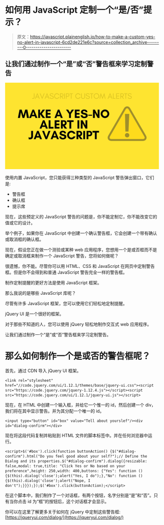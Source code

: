# 如何用 JavaScript 定制一个“是/否”提示？

> 原文：<https://javascript.plainenglish.io/how-to-make-a-custom-yes-no-alert-in-javascript-6cd2de221e6c?source=collection_archive---------0----------------------->

## 让我们通过制作一个“是”或“否”警告框来学习定制警告

![](img/7096084bbd744845395d1e955f2a8809.png)

使用内置 JavaScript，您只能获得三种类型的 JavaScript 警告弹出窗口，它们是:

*   警告框
*   确认框
*   提示席

现在，这些预定义的 JavaScript 警告的问题是，你不能定制它，你不能改变它的值或它的设计。

举个例子，如果你在 JavaScript 中创建一个确认警告框，它会创建一个带有确认或取消框的确认框。

现在，假设您正在做一个测验或某种 web 应用程序，您想用一个是或否框而不是确定或取消框来制作一个 JavaScript 警告，您将如何做呢？

很遗憾，你不能。尽管你可以用 HTML、CSS 和 JavaScript 在网页中定制警告框。但是你不会得到和普通 JavaScript 警告完全一样的警告框。

制作定制提醒的更好方法是使用 JavaScript 框架。

那么我说的是哪些 JavaScript 库呢？

尽管有许多 JavaScript 框架，您可以使用它们轻松地定制提醒。

jQuery UI 是一个很好的框架。

对于那些不知道的人，您可以使用 jQuery 轻松地制作交互式 web 应用程序。

让我们通过制作一个“是”或“否”警告框来学习定制警告。

# 那么如何制作一个是或否的警告框呢？

首先，通过 CDN 导入 jQuery UI 框架。

```
<link rel="stylesheet" href="//code.jquery.com/ui/1.12.1/themes/base/jquery-ui.css"><script src="https://code.jquery.com/jquery-1.12.4.js"></script><script src="https://code.jquery.com/ui/1.12.1/jquery-ui.js"></script>
```

现在，在 HTML 中创建一个输入框，并给它一个惟一的 id，然后创建一个 div，我们将在其中显示警告。并为其分配一个唯一的 id。

```
<input type="button" id="box" value="Tell about yourslef"/><div id="dialog-confirm"></div>
```

现在将这段代码复制并粘贴到 HTML 文件的脚本标签中。并在任何浏览器中运行。

```
<script>$('#box').click(function buttonAction() {$("#dialog-confirm").html("Do you feel good about your self?");// Define the Dialog and its properties.$("#dialog-confirm").dialog({resizable: false,modal: true,title: "Click Yes or No based on your preference",height: 250,width: 400,buttons: {"Yes": function () {$(this).dialog('close');alert("Yes, I do");},"No": function () {$(this).dialog('close');alert("Nope, I don't");}}});});$('#box').click(buttonAction);</script>
```

在这个脚本中，我们制作了一个对话框，有两个按钮，名字分别是“是”和“否”。只有当你点击 id 为“框”的按钮后，这个对话框才会显示。

你可以在这里了解更多关于如何在 jQuery 中定制这些警告框:[https://jqueryui.com/dialog/](https://jqueryui.com/dialog/)